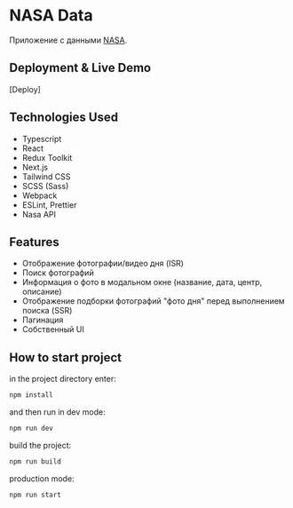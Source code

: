 # NASA Data

Приложение с данными [NASA](https://api.nasa.gov/).

## Deployment & Live Demo

[Deploy]

## Technologies Used

- Typescript
- React
- Redux Toolkit
- Next.js
- Tailwind CSS
- SCSS (Sass)
- Webpack
- ESLint, Prettier
- Nasa API

## Features

- Отображение фотографии/видео дня (ISR)
- Поиск фотографий
- Информация о фото в модальном окне (название, дата, центр, описание)
- Отображение подборки фотографий "фото дня" перед выполнением поиска (SSR)
- Пагинация
- Собственный UI

## How to start project

in the project directory enter:

```js
npm install
```

and then run in dev mode:

```js
npm run dev
```

build the project:

```js
npm run build
```

production mode:

```js
npm run start
```
